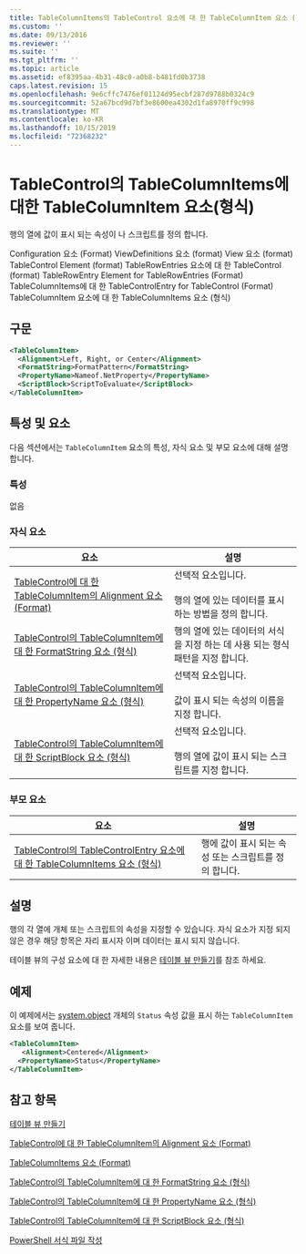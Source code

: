 ```yaml
---
title: TableColumnItems의 TableControl 요소에 대 한 TableColumnItem 요소 (형식) | Microsoft Docs
ms.custom: ''
ms.date: 09/13/2016
ms.reviewer: ''
ms.suite: ''
ms.tgt_pltfrm: ''
ms.topic: article
ms.assetid: ef8395aa-4b31-48c0-a0b8-b481fd0b3738
caps.latest.revision: 15
ms.openlocfilehash: 9e6cffc7476ef01124d95ecbf287d9788b0324c9
ms.sourcegitcommit: 52a67bcd9d7bf3e8600ea4302d1fa8970ff9c998
ms.translationtype: MT
ms.contentlocale: ko-KR
ms.lasthandoff: 10/15/2019
ms.locfileid: "72368232"
---
```

# <a name="tablecolumnitem-element-for-tablecolumnitems-for-tablecontrol-format"></a>TableControl의 TableColumnItems에 대한 TableColumnItem 요소(형식)

행의 열에 값이 표시 되는 속성이 나 스크립트를 정의 합니다.

Configuration 요소 (Format) ViewDefinitions 요소 (format) View 요소 (format) TableControl Element (format) TableRowEntries 요소에 대 한 TableControl (format) TableRowEntry Element for TableRowEntries (Format) TableColumnItems에 대 한 TableControlEntry for TableControl (Format) TableColumnItem 요소에 대 한 TableColumnItems 요소 (형식)

## <a name="syntax"></a>구문

```xml
<TableColumnItem>
  <Alignment>Left, Right, or Center</Alignment>
  <FormatString>FormatPattern</FormatString>
  <PropertyName>Nameof.NetProperty</PropertyName>
  <ScriptBlock>ScriptToEvaluate</ScriptBlock>
</TableColumnItem>
```

## <a name="attributes-and-elements"></a>특성 및 요소

다음 섹션에서는 `TableColumnItem` 요소의 특성, 자식 요소 및 부모 요소에 대해 설명 합니다.

### <a name="attributes"></a>특성

없음

### <a name="child-elements"></a>자식 요소

|요소|설명|
|-------------|-----------------|
|[TableControl에 대 한 TableColumnItem의 Alignment 요소 (Format)](./alignment-element-for-tablecolumnitem-for-tablecontrol-format.md)|선택적 요소입니다.<br /><br /> 행의 열에 있는 데이터를 표시 하는 방법을 정의 합니다.|
|[TableControl의 TableColumnItem에 대 한 FormatString 요소 (형식)](./formatstring-element-for-tablecolumnitem-for-tablecontrol-format.md)|행의 열에 있는 데이터의 서식을 지정 하는 데 사용 되는 형식 패턴을 지정 합니다.|
|[TableControl의 TableColumnItem에 대 한 PropertyName 요소 (형식)](./propertyname-element-for-tablecolumnitem-for-tablecontrol-format.md)|선택적 요소입니다.<br /><br /> 값이 표시 되는 속성의 이름을 지정 합니다.|
|[TableControl의 TableColumnItem에 대 한 ScriptBlock 요소 (형식)](./scriptblock-element-for-tablecolumnitem-for-tablecontrol-format.md)|선택적 요소입니다.<br /><br /> 행의 열에 값이 표시 되는 스크립트를 지정 합니다.|

### <a name="parent-elements"></a>부모 요소

|요소|설명|
|-------------|-----------------|
|[TableControl의 TableControlEntry 요소에 대 한 TableColumnItems 요소 (형식)](./tablecolumnitems-element-for-tablerowentry-for-tablecontrol-format.md)|행에 값이 표시 되는 속성 또는 스크립트를 정의 합니다.|

## <a name="remarks"></a>설명

행의 각 열에 개체 또는 스크립트의 속성을 지정할 수 있습니다. 자식 요소가 지정 되지 않은 경우 해당 항목은 자리 표시자 이며 데이터는 표시 되지 않습니다.

테이블 뷰의 구성 요소에 대 한 자세한 내용은 [테이블 뷰 만들기](./creating-a-table-view.md)를 참조 하세요.

## <a name="example"></a>예제

이 예제에서는 [system.object](/dotnet/api/System.Diagnostics.Process) 개체의 `Status` 속성 값을 표시 하는 `TableColumnItem` 요소를 보여 줍니다.

```xml
<TableColumnItem>
   <Alignment>Centered</Alignment>
  <PropertyName>Status</PropertyName>
</TableColumnItem>

```

## <a name="see-also"></a>참고 항목

[테이블 뷰 만들기](./creating-a-table-view.md)

[TableControl에 대 한 TableColumnItem의 Alignment 요소 (Format)](./alignment-element-for-tablecolumnitem-for-tablecontrol-format.md)

[TableColumnItems 요소 (Format)](./tablecolumnitems-element-for-tablerowentry-for-tablecontrol-format.md)

[TableControl의 TableColumnItem에 대 한 FormatString 요소 (형식)](./formatstring-element-for-tablecolumnitem-for-tablecontrol-format.md)

[TableControl의 TableColumnItem에 대 한 PropertyName 요소 (형식)](./propertyname-element-for-tablecolumnitem-for-tablecontrol-format.md)

[TableControl의 TableColumnItem에 대 한 ScriptBlock 요소 (형식)](./scriptblock-element-for-tablecolumnitem-for-tablecontrol-format.md)

[PowerShell 서식 파일 작성](./writing-a-powershell-formatting-file.md)
